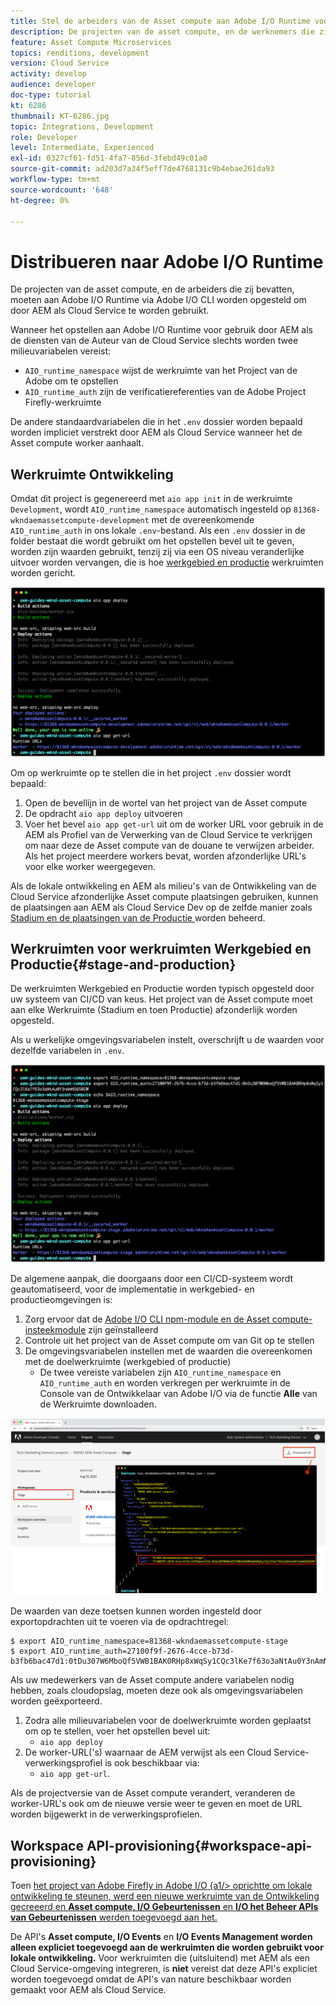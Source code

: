 ```yaml
---
title: Stel de arbeiders van de Asset compute aan Adobe I/O Runtime voor gebruik met AEM als Cloud Service op
description: De projecten van de asset compute, en de werknemers die zij bevatten, moeten in Adobe I/O Runtime worden ingezet om door AEM als Cloud Service te worden gebruikt.
feature: Asset Compute Microservices
topics: renditions, development
version: Cloud Service
activity: develop
audience: developer
doc-type: tutorial
kt: 6286
thumbnail: KT-6286.jpg
topic: Integrations, Development
role: Developer
level: Intermediate, Experienced
exl-id: 0327cf61-fd51-4fa7-856d-3febd49c01a0
source-git-commit: ad203d7a34f5eff7de4768131c9b4ebae261da93
workflow-type: tm+mt
source-wordcount: '648'
ht-degree: 0%

---
```


# Distribueren naar Adobe I/O Runtime

De projecten van de asset compute, en de arbeiders die zij bevatten, moeten aan Adobe I/O Runtime via Adobe I/O CLI worden opgesteld om door AEM als Cloud Service te worden gebruikt.

Wanneer het opstellen aan Adobe I/O Runtime voor gebruik door AEM als de diensten van de Auteur van de Cloud Service slechts worden twee milieuvariabelen vereist:

+ `AIO_runtime_namespace` wijst de werkruimte van het Project van de Adobe om te opstellen
+ `AIO_runtime_auth` zijn de verificatiereferenties van de Adobe Project Firefly-werkruimte

De andere standaardvariabelen die in het `.env` dossier worden bepaald worden impliciet verstrekt door AEM als Cloud Service wanneer het de Asset compute worker aanhaalt.

## Werkruimte Ontwikkeling

Omdat dit project is gegenereerd met `aio app init` in de werkruimte `Development`, wordt `AIO_runtime_namespace` automatisch ingesteld op `81368-wkndaemassetcompute-development` met de overeenkomende `AIO_runtime_auth` in ons lokale `.env`-bestand.  Als een `.env` dossier in de folder bestaat die wordt gebruikt om het opstellen bevel uit te geven, worden zijn waarden gebruikt, tenzij zij via een OS niveau veranderlijke uitvoer worden vervangen, die is hoe [werkgebied en productie](#stage-and-production) werkruimten worden gericht.

![Implementatie van AIR-apps met behulp van .env-variabelen](./assets/runtime/development__aio.png)

Om op werkruimte op te stellen die in het project `.env` dossier wordt bepaald:

1. Open de bevellijn in de wortel van het project van de Asset compute
1. De opdracht `aio app deploy` uitvoeren
1. Voer het bevel `aio app get-url` uit om de worker URL voor gebruik in de AEM als Profiel van de Verwerking van de Cloud Service te verkrijgen om naar deze de Asset compute van de douane te verwijzen arbeider. Als het project meerdere workers bevat, worden afzonderlijke URL&#39;s voor elke worker weergegeven.

Als de lokale ontwikkeling en AEM als milieu&#39;s van de Ontwikkeling van de Cloud Service afzonderlijke Asset compute plaatsingen gebruiken, kunnen de plaatsingen aan AEM als Cloud Service Dev op de zelfde manier zoals [Stadium en de plaatsingen van de Productie ](#stage-and-production) worden beheerd.

## Werkruimten voor werkruimten Werkgebied en Productie{#stage-and-production}

De werkruimten Werkgebied en Productie worden typisch opgesteld door uw systeem van CI/CD van keus. Het project van de Asset compute moet aan elke Werkruimte (Stadium en toen Productie) afzonderlijk worden opgesteld.

Als u werkelijke omgevingsvariabelen instelt, overschrijft u de waarden voor dezelfde variabelen in `.env`.

![Implementatie van apps met behulp van exportvariabelen](./assets/runtime/stage__export-and-aio.png)

De algemene aanpak, die doorgaans door een CI/CD-systeem wordt geautomatiseerd, voor de implementatie in werkgebied- en productieomgevingen is:

1. Zorg ervoor dat de [Adobe I/O CLI npm-module en de Asset compute-insteekmodule](../set-up/development-environment.md#aio) zijn geïnstalleerd
1. Controle uit het project van de Asset compute om van Git op te stellen
1. De omgevingsvariabelen instellen met de waarden die overeenkomen met de doelwerkruimte (werkgebied of productie)
   + De twee vereiste variabelen zijn `AIO_runtime_namespace` en `AIO_runtime_auth` en worden verkregen per werkruimte in de Console van de Ontwikkelaar van Adobe I/O via de functie __Alle__ van de Werkruimte downloaden.

![Adobe Developer Console - AIO Runtime Namespace en Auth](./assets/runtime/stage-auth-namespace.png)

De waarden van deze toetsen kunnen worden ingesteld door exportopdrachten uit te voeren via de opdrachtregel:

```
$ export AIO_runtime_namespace=81368-wkndaemassetcompute-stage
$ export AIO_runtime_auth=27100f9f-2676-4cce-b73d-b3fb6bac47d1:0tDu307W6MboQf5VWB1BAK0RHp8xWqSy1CQc3lKe7f63o3aNtAu0Y3nAmN56502W
```

Als uw medewerkers van de Asset compute andere variabelen nodig hebben, zoals cloudopslag, moeten deze ook als omgevingsvariabelen worden geëxporteerd.

1. Zodra alle milieuvariabelen voor de doelwerkruimte worden geplaatst om op te stellen, voer het opstellen bevel uit:
   + `aio app deploy`
1. De worker-URL(&#39;s) waarnaar de AEM verwijst als een Cloud Service-verwerkingsprofiel is ook beschikbaar via:
   + `aio app get-url`.

Als de projectversie van de Asset compute verandert, veranderen de worker-URL&#39;s ook om de nieuwe versie weer te geven en moet de URL worden bijgewerkt in de verwerkingsprofielen.

## Workspace API-provisioning{#workspace-api-provisioning}

Toen [het project van Adobe Firefly in Adobe I/O {a1/> oprichtte om lokale ontwikkeling te steunen, werd een nieuwe werkruimte van de Ontwikkeling gecreeerd en __Asset compute, I/O Gebeurtenissen__ en __I/O het Beheer APIs van Gebeurtenissen__ werden toegevoegd aan het.](../set-up/firefly.md)

De API&#39;s __Asset compute, I/O Events__ en __I/O Events Management worden alleen expliciet toegevoegd aan de werkruimten die worden gebruikt voor lokale ontwikkeling.__ Voor werkruimten die (uitsluitend) met AEM als een Cloud Service-omgeving integreren, is __niet__ vereist dat deze API&#39;s expliciet worden toegevoegd omdat de API&#39;s van nature beschikbaar worden gemaakt voor AEM als Cloud Service.
